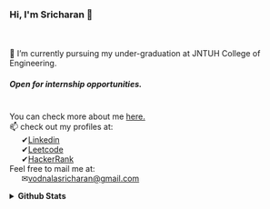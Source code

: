 ### Hi, I'm Sricharan 👋
<!--
**vodnalasricharan/vodnalasricharan** is a ✨ _special_ ✨ repository because its `README.md` (this file) appears on your GitHub profile.

Here are some ideas to get you started:

- 🔭 I’m currently working on ...
- 🌱 I’m currently learning ...
- 👯 I’m looking to collaborate on ...
- 🤔 I’m looking for help with ...
- 💬 Ask me about ...
- 📫 How to reach me: ...
- 😄 Pronouns: ...
- ⚡ Fun fact: ...
-->

<br><br>🌱 I’m currently pursuing my under-graduation at JNTUH College of Engineering.
##### Open for internship opportunities.

<br>You can check more about me <a href='https://vodnalasricharan.github.io'/>here.</a>
<br>📫 check out my profiles at:
<br>&ensp;&ensp;&ensp;✔<a href='https://www.linkedin.com/in/sricharan-vodnala-b13b96187/'>Linkedin</a>
<br>&ensp;&ensp;&ensp;✔<a href='https://leetcode.com/vodnalasricharan/'>Leetcode</a>
<br>&ensp;&ensp;&ensp;✔<a href='https://www.hackerrank.com/vodnalasricharan'>HackerRank</a>
<br>Feel free to mail me at:
<br>&ensp;&ensp;&ensp;✉<a href='mailto:vodnalasricharan@gmail.com'>vodnalasricharan@gmail.com</a><br>
<details>
  <summary><b>Github Stats</b></summary>
<br>
[![github profile](https://github-readme-stats.vercel.app/api?username=vodnalasricharan&show_icons=true&include_all_commits=true&theme=radical)]()
</details>

